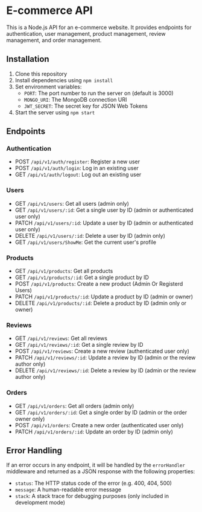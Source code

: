 # E-commerce API

This is a Node.js API for an e-commerce website. It provides endpoints for authentication, user management, product management, review management, and order management.

## Installation

1. Clone this repository
2. Install dependencies using `npm install`
3. Set environment variables:
   - `PORT`: The port number to run the server on (default is 3000)
   - `MONGO_URI`: The MongoDB connection URI
   - `JWT_SECRET`: The secret key for JSON Web Tokens
4. Start the server using `npm start`

## Endpoints

### Authentication

- POST `/api/v1/auth/register`: Register a new user
- POST `/api/v1/auth/login`: Log in an existing user
- GET `/api/v1/auth/logout`: Log out an existing user

### Users

- GET `/api/v1/users`: Get all users (admin only)
- GET `/api/v1/users/:id`: Get a single user by ID (admin or authenticated user only)
- PATCH `/api/v1/users/:id`: Update a user by ID (admin or authenticated user only)
- DELETE `/api/v1/users/:id`: Delete a user by ID (admin only)
- GET `/api/v1/users/ShowMe`: Get the current user's profile

### Products

- GET `/api/v1/products`: Get all products
- GET `/api/v1/products/:id`: Get a single product by ID
- POST `/api/v1/products`: Create a new product (Admin Or Registerd Users)
- PATCH `/api/v1/products/:id`: Update a product by ID (admin or owner)
- DELETE `/api/v1/products/:id`: Delete a product by ID (admin only or owner)

### Reviews

- GET `/api/v1/reviews`: Get all reviews
- GET `/api/v1/reviews/:id`: Get a single review by ID
- POST `/api/v1/reviews`: Create a new review (authenticated user only)
- PATCH `/api/v1/reviews/:id`: Update a review by ID (admin or the review author only)
- DELETE `/api/v1/reviews/:id`: Delete a review by ID (admin or the review author only)

### Orders

- GET `/api/v1/orders`: Get all orders (admin only)
- GET `/api/v1/orders/:id`: Get a single order by ID (admin or the order owner only)
- POST `/api/v1/orders`: Create a new order (authenticated user only)
- PATCH `/api/v1/orders/:id`: Update an order by ID (admin only)

## Error Handling

If an error occurs in any endpoint, it will be handled by the `errorHandler` middleware and returned as a JSON response with the following properties:

- `status`: The HTTP status code of the error (e.g. 400, 404, 500)
- `message`: A human-readable error message
- `stack`: A stack trace for debugging purposes (only included in development mode)
